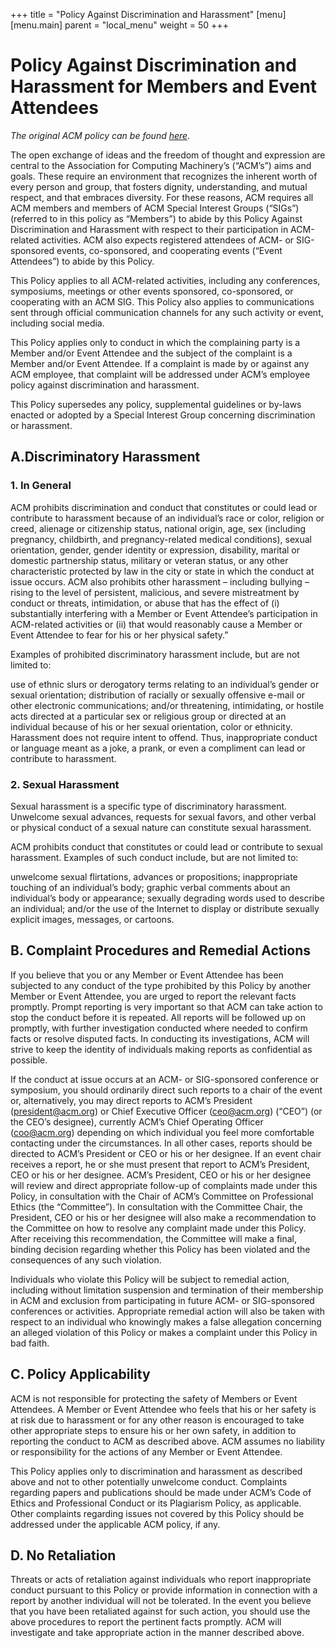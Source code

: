 +++
title = "Policy Against Discrimination and Harassment"
[menu]
[menu.main]
  parent = "local_menu"
  weight = 50
+++

# Policy Against Discrimination and Harassment for Members and Event Attendees

*The original ACM policy can be found [here](http://www.acm.org/special-interest-groups/volunteer-resources/officers-manual/policy-against-discrimination-and-harassment).*

The open exchange of ideas and the freedom of thought and expression are central to the Association for Computing Machinery’s (“ACM’s”) aims and goals.  These require an environment that recognizes the inherent worth of every person and group, that fosters dignity, understanding, and mutual respect, and that embraces diversity.  For these reasons, ACM requires all ACM members and members of ACM Special Interest Groups (“SIGs”) (referred to in this policy as “Members”) to abide by this Policy Against Discrimination and Harassment with respect to their participation in ACM-related activities.  ACM also expects registered attendees of ACM- or SIG-sponsored events, co-sponsored, and cooperating events (“Event Attendees”) to abide by this Policy.

This Policy applies to all ACM-related activities, including any conferences, symposiums, meetings or other events sponsored, co-sponsored, or cooperating with an ACM SIG.  This Policy also applies to communications sent through official communication channels for any such activity or event, including social media.

This Policy applies only to conduct in which the complaining party is a Member and/or Event Attendee and the subject of the complaint is a Member and/or Event Attendee.  If a complaint is made by or against any ACM employee, that complaint will be addressed under ACM’s employee policy against discrimination and harassment.

This Policy supersedes any policy, supplemental guidelines or by-laws enacted or adopted by a Special Interest Group concerning discrimination or harassment.

## A.Discriminatory Harassment

### 1. In General

ACM prohibits discrimination and conduct that constitutes or could lead or contribute to harassment because of an individual’s race or color, religion or creed, alienage or citizenship status, national origin, age, sex (including pregnancy, childbirth, and pregnancy-related medical conditions), sexual orientation, gender, gender identity or expression, disability, marital or domestic partnership status, military or veteran status, or any other characteristic protected by law in the city or state in which the conduct at issue occurs.  ACM also prohibits other harassment – including bullying – rising to the level of persistent, malicious, and severe mistreatment by conduct or threats, intimidation, or abuse that has the effect of (i) substantially interfering with a Member or Event Attendee’s participation in ACM-related activities or (ii) that would reasonably cause a Member or Event Attendee to fear for his or her physical safety.”

Examples of prohibited discriminatory harassment include, but are not limited to:

use of ethnic slurs or derogatory terms relating to an individual’s gender or sexual orientation;
distribution of racially or sexually offensive e-mail or other electronic communications; and/or
threatening, intimidating, or hostile acts directed at a particular sex or religious group or directed at an individual because of his or her sexual orientation, color or ethnicity.
Harassment does not require intent to offend.  Thus, inappropriate conduct or language meant as a joke, a prank, or even a compliment can lead or contribute to harassment.

### 2. Sexual Harassment

Sexual harassment is a specific type of discriminatory harassment.  Unwelcome sexual advances, requests for sexual favors, and other verbal or physical conduct of a sexual nature can constitute sexual harassment.

ACM prohibits conduct that constitutes or could lead or contribute to sexual harassment.  Examples of such conduct include, but are not limited to:

unwelcome sexual flirtations, advances or propositions;
inappropriate touching of an individual’s body;
graphic verbal comments about an individual’s body or appearance;
sexually degrading words used to describe an individual; and/or
the use of the Internet to display or distribute sexually explicit images, messages, or cartoons.

## B. Complaint Procedures and Remedial Actions

If you believe that you or any Member or Event Attendee has been subjected to any conduct of the type prohibited by this Policy by another Member or Event Attendee, you are urged to report the relevant facts promptly. Prompt reporting is very important so that ACM can take action to stop the conduct before it is repeated.  All reports will be followed up on promptly, with further investigation conducted where needed to confirm facts or resolve disputed facts.  In conducting its investigations, ACM will strive to keep the identity of individuals making reports as confidential as possible.

If the conduct at issue occurs at an ACM- or SIG-sponsored conference or symposium, you should ordinarily direct such reports to a chair of the event or, alternatively, you may direct reports to ACM’s President (president@acm.org) or Chief Executive Officer (ceo@acm.org)  (“CEO”) (or the CEO’s designee), currently ACM’s Chief Operating Officer (coo@acm.org) depending on which individual you feel more comfortable contacting under the circumstances.  In all other cases, reports should be directed to ACM’s President or CEO or his or her designee.  If an event chair receives a report, he or she must present that report to ACM’s President, CEO or his or her designee.  ACM’s President, CEO or his or her designee will review and direct appropriate follow-up of complaints made under this Policy, in consultation with the Chair of ACM’s Committee on Professional Ethics (the “Committee”).  In consultation with the Committee Chair, the President, CEO or his or her designee will also make a recommendation to the Committee on how to resolve any complaint made under this Policy.  After receiving this recommendation, the Committee will make a final, binding decision regarding whether this Policy has been violated and the consequences of any such violation.

Individuals who violate this Policy will be subject to remedial action, including without limitation suspension and termination of their membership in ACM and exclusion from participating in future ACM- or SIG-sponsored conferences or activities.  Appropriate remedial action will also be taken with respect to an individual who knowingly makes a false allegation concerning an alleged violation of this Policy or makes a complaint under this Policy in bad faith.

## C. Policy Applicability

ACM is not responsible for protecting the safety of Members or Event Attendees.  A Member or Event Attendee who feels that his or her safety is at risk due to harassment or for any other reason is encouraged to take other appropriate steps to ensure his or her own safety, in addition to reporting the conduct to ACM as described above.  ACM assumes no liability or responsibility for the actions of any Member or Event Attendee.

This Policy applies only to discrimination and harassment as described above and not to other potentially unwelcome conduct.  Complaints regarding papers and publications should be made under ACM’s Code of Ethics and Professional Conduct or its Plagiarism Policy, as applicable.  Other complaints regarding issues not covered by this Policy should be addressed under the applicable ACM policy, if any. 

## D. No Retaliation

Threats or acts of retaliation against individuals who report inappropriate conduct pursuant to this Policy or provide information in connection with a report by another individual will not be tolerated.  In the event you believe that you have been retaliated against for such action, you should use the above procedures to report the pertinent facts promptly.  ACM will investigate and take appropriate action in the manner described above.
